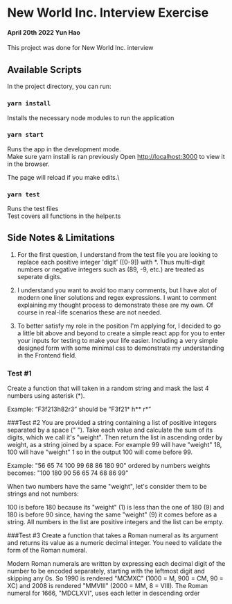 # New World Inc. Interview Exercise
#### April 20th 2022 Yun Hao

This project was done for New World Inc. interview

## Available Scripts

In the project directory, you can run:

### `yarn install`
Installs the necessary node modules to run the application

### `yarn start`

Runs the app in the development mode.\
Make sure yarn install is ran previously
Open [http://localhost:3000](http://localhost:3000) to view it in the browser.

The page will reload if you make edits.\

### `yarn test`

Runs the test files\
Test covers all functions in the helper.ts

## Side Notes & Limitations

1. For the first question, I understand from the test file you are looking to replace
   each positive integer 'digit' ([0-9]) with *. Thus multi-digit numbers or negative 
   integers such as (89, -9, etc.) are treated as seperate digits.

2. I understand you want to avoid too many comments, but I have alot of modern one 
   liner solutions and regex expressions. I want to comment explaining my thought 
   process to demonstrate these are my own. Of course in real-life scenarios these
   are not needed.

3. To better satisfy my role in the position I'm applying for, I decided to go a 
   little bit above and beyond to create a simple react app for you to enter your 
   inputs for testing to make your life easier. Including a very simple designed 
   form with some minimal css to demonstrate my understanding in the Frontend field.
   
### Test #1
Create a function that will taken in a random string and mask the last 4 numbers using
asterisk (*).

Example:
“F3f213h82r3” should be “F3f21* h** r*”

###Test #2
You are provided a string containing a list of positive integers separated by a space (" ").
Take each value and calculate the sum of its digits, which we call it's "weight". Then return
the list in ascending order by weight, as a string joined by a space.
For example 99 will have "weight" 18, 100 will have "weight"
1 so in the output 100 will come before 99.

Example:
"56 65 74 100 99 68 86 180 90" ordered by numbers weights becomes:
"100 180 90 56 65 74 68 86 99"

When two numbers have the same "weight", let's consider them to be strings and not
numbers:

100 is before 180 because its "weight" (1) is less than the one of 180 (9)
and 180 is before 90 since, having the same "weight" (9) it comes before as a string.
All numbers in the list are positive integers and the list can be empty.

###Test #3
Create a function that takes a Roman numeral as its argument and returns its value as a
numeric decimal integer. You need to validate the form of the Roman numeral.

Modern Roman numerals are written by expressing each decimal digit of the number to be
encoded separately, starting with the leftmost digit and skipping any 0s. So 1990 is rendered
"MCMXC" (1000 = M, 900 = CM, 90 = XC) and 2008 is rendered "MMVIII" (2000 = MM, 8 =
VIII). The Roman numeral for 1666, "MDCLXVI", uses each letter in descending order
